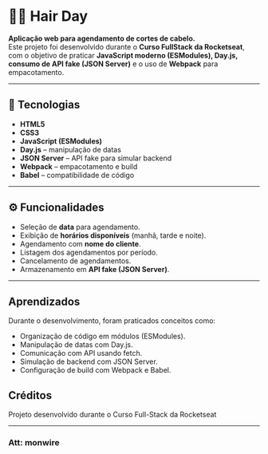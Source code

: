 # 💇‍♂️ Hair Day

**Aplicação web para agendamento de cortes de cabelo.**  
Este projeto foi desenvolvido durante o **Curso FullStack da Rocketseat**, com o objetivo de praticar **JavaScript moderno (ESModules), Day.js, consumo de API fake (JSON Server)** e o uso de **Webpack** para empacotamento.

---

## 🚀 Tecnologias

- **HTML5**
- **CSS3**
- **JavaScript (ESModules)**
- **Day.js** – manipulação de datas
- **JSON Server** – API fake para simular backend
- **Webpack** – empacotamento e build
- **Babel** – compatibilidade de código

---

## ⚙️ Funcionalidades

- Seleção de **data** para agendamento.
- Exibição de **horários disponíveis** (manhã, tarde e noite).
- Agendamento com **nome do cliente**.
- Listagem dos agendamentos por período.
- Cancelamento de agendamentos.
- Armazenamento em **API fake (JSON Server)**.

---

## Aprendizados

Durante o desenvolvimento, foram praticados conceitos como:

- Organização de código em módulos (ESModules).
- Manipulação de datas com Day.js.
- Comunicação com API usando fetch.
- Simulação de backend com JSON Server.
- Configuração de build com Webpack e Babel.

## Créditos

Projeto desenvolvido durante o Curso Full-Stack da Rocketseat

---

### Att: monwire

